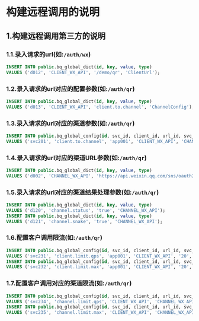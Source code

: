 # 构建远程调用的说明

## 1.构建远程调用第三方的说明

### 1.1.录入请求的url(如:`/auth/wx`)

```sql
INSERT INTO public.bq_global_dict(id, key, value, type)
VALUES ('d012', 'CLIENT_WX_API', '/demo/qr', 'ClientUrl');
```

### 1.2.录入请求的url对应的配置参数(如:`/auth/qr`)

```sql
INSERT INTO public.bq_global_dict(id, key, value, type)
VALUES ('d013', 'CLIENT_WX_API', 'client.to.channel', 'ChannelConfig');
```

### 1.3.录入请求的url对应的渠道参数(如:`/auth/qr`)

```sql
INSERT INTO public.bq_global_config(id, svc_id, client_id, url_id, svc_value, create_time)
VALUES ('svc201', 'client.to.channel', 'app001', 'CLIENT_WX_API', 'CHANNEL_WX_API', '1566382443412');
```

### 1.4.录入请求的url对应的渠道URL参数(如:`/auth/qr`)

```sql
INSERT INTO public.bq_global_dict(id, key, value, type)
VALUES ('d002', 'CHANNEL_WX_API', 'https://api.weixin.qq.com/sns/oauth2/access_token', 'ChannelUrl');
```

### 1.5.录入请求的url对应的渠道结果处理参数(如:`/auth/qr`)

```sql
INSERT INTO public.bq_global_dict(id, key, value, type)
VALUES ('d120', 'channel.status', 'true', 'CHANNEL_WX_API');
INSERT INTO public.bq_global_dict(id, key, value, type)
VALUES ('d121', 'channel.snake', 'true', 'CHANNEL_WX_API');
```

### 1.6.配置客户调用限流(如:`/auth/qr`)

```sql
INSERT INTO public.bq_global_config(id, svc_id, client_id, url_id, svc_value, create_time)
VALUES ('svc231', 'client.limit.qps', 'app001', 'CLIENT_WX_API', '20', '1566382443412');
INSERT INTO public.bq_global_config(id, svc_id, client_id, url_id, svc_value, create_time)
VALUES ('svc232', 'client.limit.max', 'app001', 'CLIENT_WX_API', '20', '1566382443412');
```

### 1.7.配置客户调用对应的渠道限流(如:`/auth/qr`)

```sql
INSERT INTO public.bq_global_config(id, svc_id, client_id, url_id, svc_value, create_time)
VALUES ('svc234', 'channel.limit.qps', 'CLIENT_WX_API', 'CHANNEL_WX_API', '20', '1566382443412');
INSERT INTO public.bq_global_config(id, svc_id, client_id, url_id, svc_value, create_time)
VALUES ('svc235', 'channel.limit.max', 'CLIENT_WX_API', 'CHANNEL_WX_API', '20', '1566382443412');
```
